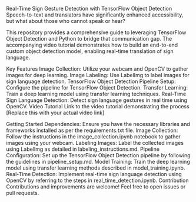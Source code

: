 Real-Time Sign Gesture Detection with TensorFlow Object Detection
Speech-to-text and translators have significantly enhanced accessibility, but what about those who cannot speak or hear?

This repository provides a comprehensive guide to leveraging TensorFlow Object Detection and Python to bridge that communication gap. The accompanying video tutorial demonstrates how to build an end-to-end custom object detection model, enabling real-time translation of sign language.

Key Features
Image Collection: Utilize your webcam and OpenCV to gather images for deep learning.
Image Labeling: Use LabelImg to label images for sign language detection.
TensorFlow Object Detection Pipeline Setup: Configure the pipeline for TensorFlow Object Detection.
Transfer Learning: Train a deep learning model using transfer learning techniques.
Real-Time Sign Language Detection: Detect sign language gestures in real time using OpenCV.
Video Tutorial
Link to the video tutorial demonstrating the process [Replace this with your actual video link]

Getting Started
Dependencies: Ensure you have the necessary libraries and frameworks installed as per the requirements.txt file.
Image Collection: Follow the instructions in the image_collection.ipynb notebook to gather images using your webcam.
Labeling Images: Label the collected images using LabelImg as detailed in labeling_instructions.md.
Pipeline Configuration: Set up the TensorFlow Object Detection pipeline by following the guidelines in pipeline_setup.md.
Model Training: Train the deep learning model using transfer learning methods described in model_training.ipynb.
Real-Time Detection: Implement real-time sign language detection using OpenCV by referring to the steps in real_time_detection.ipynb.
Contribution
Contributions and improvements are welcome! Feel free to open issues or pull requests.
